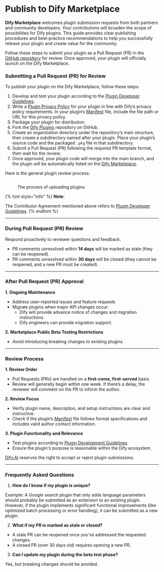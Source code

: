 # Publish to Dify Marketplace

**Dify Marketplace** welcomes plugin submission requests from both partners and community developers. Your contributions will broaden the scope of possibilities for Dify plugins. This guide provides clear publishing procedures and best-practice recommendations to help you successfully release your plugin and create value for the community.

Follow these steps to submit your plugin as a Pull Request (PR) in the [GitHub repository](https://github.com/langgenius/dify-plugins) for review. Once approved, your plugin will officially launch on the Dify Marketplace.

### Submitting a Pull Request (PR) for Review

To publish your plugin on the Dify Marketplace, follow these steps:

1. Develop and test your plugin according to the [Plugin Developer Guidelines](plugin-developer-guidelines.md).
2. Write a [Plugin Privacy Policy](plugin-privacy-protection-guidelines.md) for your plugin in line with Dify’s privacy policy requirements. In your plugin’s [Manifest](../../schema-definition/manifest.md) file, include the file path or URL for this privacy policy.
3. Package your plugin for distribution.
4. Fork the [Dify Plugins](https://github.com/langgenius/dify-plugins) repository on GitHub.
5. Create an organization directory under the repository’s main structure, then create a subdirectory named after your plugin. Place your plugin’s source code and the packaged `.pkg` file in that subdirectory.
6. Submit a Pull Request (PR) following the required PR template format, then wait for the review;
7. Once approved, your plugin code will merge into the main branch, and the plugin will be automatically listed on the [Dify Marketplace](https://marketplace.dify.ai/).

Here is the general plugin review process:

<figure><img src="https://assets-docs.dify.ai/2025/01/05df333acfaf662e99316432db23ba9f.png" alt=""><figcaption><p>The process of uploading plugins</p></figcaption></figure>

{% hint style="info" %}
**Note**:

The Contributor Agreement mentioned above refers to [Plugin Developer Guidelines](plugin-developer-guidelines.md).
{% endhint %}

***

### **During Pull Request (PR) Review**

Respond proactively to reviewer questions and feedback.

* PR comments unresolved within **14 days** will be marked as stale (they can be reopened).
* PR comments unresolved within **30 days** will be closed (they cannot be reopened, and a new PR must be created).

***

### **After Pull Request (PR) Approval**

**1. Ongoing Maintenance**

* Address user-reported issues and feature requests
* Migrate plugins when major API changes occur:
  * Dify will provide advance notice of changes and migration instructions.
  * Dify engineers can provide migration support.

**2. Marketplace Public Beta Testing Restrictions**

* Avoid introducing breaking changes to existing plugins.

***

### **Review Process**

**1. Review Order**

* Pull Requests (PRs) are handled on a **first-come, first-served** basis.
* Review will generally begin within one week. If there’s a delay, the reviewer will comment on the PR to inform the author.

**2. Review Focus**

* Verify plugin name, description, and setup instructions are clear and instructive.
* Check if the plugin’s [Manifest](https://docs.dify.ai/plugins/schema-definition/manifest) file follows format specifications and includes valid author contact information.

**3. Plugin Functionality and Relevance**

* Test plugins according to [Plugin Development Guidelines](plugin-developer-guidelines.md).
* Ensure the plugin's purpose is reasonable within the Dify ecosystem.

[Dify.AI](https://dify.ai/) reserves the right to accept or reject plugin submissions.

***

### **Frequently Asked Questions**

1. **How do I know if my plugin is unique?**

Example: A Google search plugin that only adds language parameters should probably be submitted as an extension to an existing plugin. However, if the plugin implements significant functional improvements (like optimized batch processing or error handling), it can be submitted as a new plugin.

2. **What if my PR is marked as stale or closed?**

* A stale PR can be reopened once you’ve addressed the requested changes.
* A closed PR (over 30 days old) requires opening a new PR.

3. **Can I update my plugin during the beta test phase?**

Yes, but breaking changes should be avoided.
